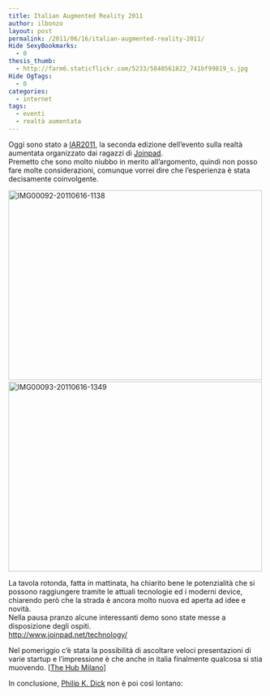 ```yaml
---
title: Italian Augmented Reality 2011
author: ilbonzo
layout: post
permalink: /2011/06/16/italian-augmented-reality-2011/
Hide SexyBookmarks:
  - 0
thesis_thumb:
  - http://farm6.staticflickr.com/5233/5840561822_741bf99819_s.jpg
Hide OgTags:
  - 0
categories:
  - internet
tags:
  - eventi
  - realtà aumentata
---
```

Oggi sono stato a [IAR2011][1], la seconda edizione dell&#8217;evento sulla realtà aumentata organizzato dai ragazzi di [Joinpad][2].  
Premetto che sono molto niubbo in merito all&#8217;argomento, quindi non posso fare molte considerazioni, comunque vorrei dire che l&#8217;esperienza è stata decisamente coinvolgente.



[<img src="http://farm6.static.flickr.com/5233/5840561822_741bf99819.jpg" width="500" height="375" alt="IMG00092-20110616-1138" />][3]&nbsp;[<img src="http://farm4.static.flickr.com/3048/5840004771_3909ccf1e3.jpg" width="500" height="375" alt="IMG00093-20110616-1349" />][4]

La tavola rotonda, fatta in mattinata, ha chiarito bene le potenzialità che si possono raggiungere tramite le attuali tecnologie ed i moderni device, chiarendo però che la strada è ancora molto nuova ed aperta ad idee e novità.  
Nella pausa pranzo alcune interessanti demo sono state messe a disposizione degli ospiti.  
<http://www.joinpad.net/technology/>

Nel pomeriggio c&#8217;è stata la possibilità di ascoltare veloci presentazioni di varie startup e l&#8217;impressione è che anche in italia finalmente qualcosa si stia muovendo. [[The Hub Milano][5]]

In conclusione, [Philip K. Dick][6] non è poi così lontano:  


<div class='kindleWidget kindleLight' >
  
</div>



 [1]: http://www.italianaugmentedreality.com "italianaugmentedreality"
 [2]: http://www.joinpad.net/
 [3]: http://www.flickr.com/photos/ilbonzo/5840561822/ "IMG00092-20110616-1138 di Matteo 'bonzo' Magni, su Flickr"
 [4]: http://www.flickr.com/photos/ilbonzo/5840004771/ "IMG00093-20110616-1349 di Matteo 'bonzo' Magni, su Flickr"
 [5]: http://hubmilan.com/
 [6]: http://it.wikipedia.org/wiki/Minority_Report